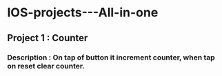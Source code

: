 # IOS-projects---All-in-one

## Project 1 : Counter
### Description : On tap of button it increment counter, when tap on reset clear counter.
